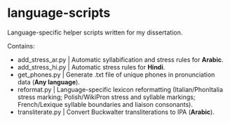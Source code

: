 # language-scripts
Language-specific helper scripts written for my dissertation.

Contains:
* add_stress_ar.py | Automatic syllabification and stress rules for **Arabic**.
* add_stress_hi.py | Automatic stress rules for **Hindi**.
* get_phones.py | Generate .txt file of unique phones in pronunciation data (**Any language**).
* reformat.py | Language-specific lexicon reformatting (Italian/PhonItalia stress marking; Polish/WikiPron stress and syllable markings; French/Lexique syllable boundaries and liaison consonants).
* transliterate.py | Convert Buckwalter transliterations to IPA (**Arabic**).
